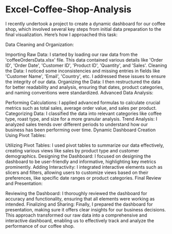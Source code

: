 # Excel-Coffee-Shop-Analysis
I recently undertook a project to create a dynamic dashboard for our coffee shop, which involved several key steps from initial data preparation to the final visualization. Here’s how I approached this task:

Data Cleaning and Organization:

Importing Raw Data: I started by loading our raw data from the 'coffeeOrdersData.xlsx' file. This data contained various details like 'Order ID', 'Order Date', 'Customer ID', 'Product ID', 'Quantity', and 'Sales'.
Cleaning the Data: I noticed some inconsistencies and missing entries in fields like 'Customer Name', 'Email', 'Country', etc. I addressed these issues to ensure the integrity of our data.
Organizing the Data: I then restructured the data for better readability and analysis, ensuring that dates, product categories, and naming conventions were standardized.
Advanced Data Analysis:

Performing Calculations: I applied advanced formulas to calculate crucial metrics such as total sales, average order value, and sales per product.
Categorizing Data: I classified the data into relevant categories like coffee type, roast type, and size for a more granular analysis.
Trend Analysis: I analyzed sales trends over different periods to understand how our business has been performing over time.
Dynamic Dashboard Creation Using Pivot Tables:

Utilizing Pivot Tables: I used pivot tables to summarize our data effectively, creating various views like sales by product type and customer demographics.
Designing the Dashboard: I focused on designing the dashboard to be user-friendly and informative, highlighting key metrics prominently.
Adding Interactivity: I integrated interactive elements such as slicers and filters, allowing users to customize views based on their preferences, like specific date ranges or product categories.
Final Review and Presentation:

Reviewing the Dashboard: I thoroughly reviewed the dashboard for accuracy and functionality, ensuring that all elements were working as intended.
Finalizing and Sharing: Finally, I prepared the dashboard for presentation, making sure it offers clear insights for our business decisions.
This approach transformed our raw data into a comprehensive and interactive dashboard, enabling us to effectively track and analyze the performance of our coffee shop.
